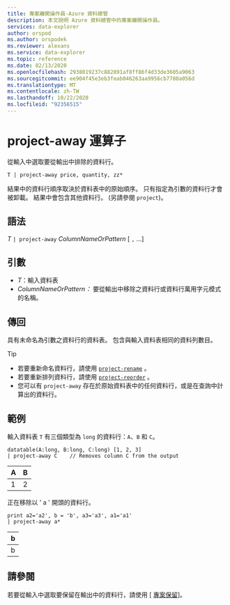 ```yaml
---
title: 專案離開操作員-Azure 資料總管
description: 本文說明 Azure 資料總管中的專案離開操作員。
services: data-explorer
author: orspod
ms.author: orspodek
ms.reviewer: alexans
ms.service: data-explorer
ms.topic: reference
ms.date: 02/13/2020
ms.openlocfilehash: 2938019237c882891af8ff86f4d33de3605a9063
ms.sourcegitcommit: ee904f45e3eb3feab046263aa9956cb7780a056d
ms.translationtype: MT
ms.contentlocale: zh-TW
ms.lasthandoff: 10/22/2020
ms.locfileid: "92356515"
---
```

# <a name="project-away-operator"></a>project-away 運算子

從輸入中選取要從輸出中排除的資料行。

```kusto
T | project-away price, quantity, zz*
```

結果中的資料行順序取決於資料表中的原始順序。 只有指定為引數的資料行才會被卸載。 結果中會包含其他資料行。 (另請參閱 `project`)。

## <a name="syntax"></a>語法

*T* `| project-away` *ColumnNameOrPattern* [ `,` ...]

## <a name="arguments"></a>引數

* *T*：輸入資料表
* *ColumnNameOrPattern：* 要從輸出中移除之資料行或資料行萬用字元模式的名稱。

## <a name="returns"></a>傳回

具有未命名為引數之資料行的資料表。 包含與輸入資料表相同的資料列數目。

> [!TIP]
>
> * 若要重新命名資料行，請使用 [`project-rename`](projectrenameoperator.md) 。
> * 若要重新排列資料行，請使用 [`project-reorder`](projectreorderoperator.md) 。
> * 您可以有 `project-away` 存在於原始資料表中的任何資料行，或是在查詢中計算出的資料行。

## <a name="examples"></a>範例

輸入資料表 `T` 有三個類型為 `long` 的資料行：`A`、`B` 和 `C`。

<!-- csl: https://help.kusto.windows.net/Samples -->
```kusto
datatable(A:long, B:long, C:long) [1, 2, 3]
| project-away C    // Removes column C from the output
```

|A|B|
|---|---|
|1|2|

正在移除以 ' a ' 開頭的資料行。

<!-- csl: https://help.kusto.windows.net/Samples -->
```kusto
print a2='a2', b = 'b', a3='a3', a1='a1'
| project-away a*
```

|b|
|---|
|b|

## <a name="see-also"></a>請參閱

若要從輸入中選取要保留在輸出中的資料行，請使用 [ [專案保留](project-keep-operator.md)]。
